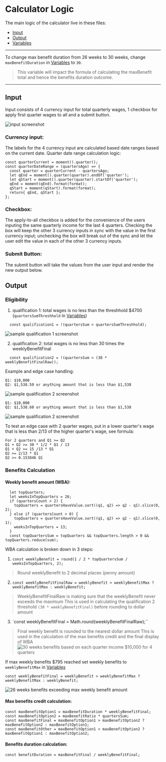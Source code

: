 # Calculator Logic
The main logic of the calculator live in these files:
- [Input](../src/components/Form/index.js)
- [Output](../src/components/Form/output.js)
- [Variables](../src/data/variables.json)

----
To change max benefit duration from 26 weeks to 30 weeks, change `maxBenefitDuration` in [Variables](../src/data/variables.json) to `30`.
> This variable will impact the formula of calculating the maxBenefit total and hence the benefits duration outcome.

----

## Input

Input consists of 4 currency input for total quarterly wages, 1 checkbox for apply first quarter wages to all and a submit button.

![input screenshot](./media/input.png)


### Currency input:
The labels for the 4 currency input are calculated based date ranges based on the current date.
Quarter date range calculation logic:
```
const quarterCurrent = moment().quarter();
const quarterDateRange = (quartersAgo) => {
  const quarter = quarterCurrent - quartersAgo;
  let qEnd = moment().quarter(quarter).endOf('quarter');
  let qStart = moment().quarter(quarter).startOf('quarter');
  qEnd = moment(qEnd).format(format);
  qStart = moment(qStart).format(format);
  return{ qEnd, qStart };
};
```

### Checkbox:
The apply-to-all checkbox is added for the convenience of the users inputing the same quarterly income for the last 4 quarters. Checking the box will keep the other 3 currency inputs in sync with the value in the first currency input; unchecking the box will break out of the sync and let the user edit the value in each of the other 3 currency inputs.

### Submit Button:
The submit button will take the values from the user input and render the new output below.



## Output

### Eligibility
1. qualification 1: total wages is no less than the threshhold $4700 (`quartersSumThreshhold` in [Variables](../src/data/variables.json))
```
  const qualification1 = !(quartersSum < quartersSumThreshhold);
```
![sample qualification 1 screenshot](./media/output-disqualification1.png)

2. qualification 2: total wages is no less than 30 times the weeklyBenefitFinal
```
  const qualification2 = !(quartersSum < (30 * weeklyBenefitFinalRaw));
```
Example and edge case handling:
```
Q1: $10,000
Q2: $1,538.59 or anything amount that is less than $1,538
```
![sample qualification 2 screenshot](./media/output-disqualification2-fail.png)

```
Q1: $10,000
Q2: $1,538.60 or anything amount that is less than $1,538
```
![sample qualification 2 screenshot](./media/output-disqualification2-pass.png)

To test an edge case with 2 quarter wages, put in a lower quarter's wage that is less than 2/13 of the higher quarter's wage, see formula:
```
For 2 quarters and Q1 >= Q2
Q1 + Q2 >= 30 * 1/2 * Q1 / 13
Q1 + Q2 >= 15 /13 * Q1
Q2 >= 2/13 * Q1
Q2 >≈ 0.153846 Q1
```


### Benefits Calculation
#### Weekly benefit amount (WBA):
```
  let topQuarters;
  let weeksInTopQuarters = 26;
  if (quartersCount > 2) {
    topQuarters = quartersHaveValue.sort((q1, q2) => q2 - q1).slice(0, 2);
  } else if (quartersCount > 0) {
    topQuarters = quartersHaveValue.sort((q1, q2) => q2 - q1).slice(0, 1);
    weeksInTopQuarters = 13;
  }
  const topQuartersSum = topQuarters && topQuarters.length > 0 && topQuarters.reduce(sum);
```
WBA calculation is broken down in 3 steps:
1. `const weeklyBenefit = round(1 / 2 * topQuartersSum / weeksInTopQuarters, 2);`
> Round weeklyBenefit to 2 decimal places (penny amount)
2. `const weeklyBenefitFinalRaw = weeklyBenefit > weeklyBenefitMax ? weeklyBenefitMax : weeklyBenefit;`
> WeeklyBenefitFinalRaw is making sure that the weeklyBenefit never exceeds the maximum
> This is used in calculating the qualification 2 threshold `(30 * weeklyBenefitFinal)` before rounding to dollar amount
3. `const weeklyBenefitFinal = Math.round(weeklyBenefitFinalRaw);``
> Final weekly benefit is rounded to the nearest dollar amount
> This is used in the calculation of the max benefits credit and the final display of WBA
![30 weeks benefits based on each quarter income $10,000 for 4 quarters](./media/output-30.png)

If max weekly benefits $795 reached set weekly benefits to `weeklyBenefitMax` in [Variables](../src/data/variables.json)
```
const weeklyBenefitFinal = weeklyBenefit > weeklyBenefitMax ? weeklyBenefitMax : weeklyBenefit;
```
![26 weeks benefits exceeding max weekly benefit amount](./media/output-26-max.png)

#### Max benefits credit calculation:
```
const maxBenefitOption1 = maxBenefitDuration * weeklyBenefitFinal;
const maxBenefitOption2 = maxBenefitRatio * quartersSum;
const maxBenefitFinal = maxBenefitOption1 > maxBenefitOption2 ? maxBenefitOption2 : maxBenefitOption1;
const maxBenefitOther = maxBenefitOption1 > maxBenefitOption2 ? maxBenefitOption1 : maxBenefitOption2;
```

#### Benefits duration calculation:
```
const benefitDuration = maxBenefitFinal / weeklyBenefitFinal;
```
